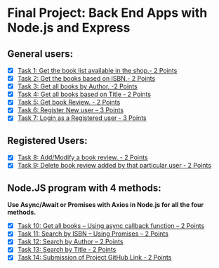 # Final Project: Back End Apps with Node.js and Express

## General users:
- [x] [Task 1: Get the book list available in the shop.- 2 Points](https://github.com/continuing-education-shawnwu/expressBookReviews/blob/76d2c94f3f8f3add3ebbaffbbfd07d4350135b5a/final_project/router/general.js#L71)
- [x] [Task 2: Get the books based on ISBN.- 2 Points](https://github.com/continuing-education-shawnwu/expressBookReviews/blob/57751f66fea32dae026ccd70583080551c532777/final_project/router/general.js#L77)
- [x] [Task 3: Get all books by Author. -2 Points](https://github.com/continuing-education-shawnwu/expressBookReviews/blob/57751f66fea32dae026ccd70583080551c532777/final_project/router/general.js#L101)
- [x] [Task 4: Get all books based on Title - 2 Points](https://github.com/continuing-education-shawnwu/expressBookReviews/blob/57751f66fea32dae026ccd70583080551c532777/final_project/router/general.js#L118)
- [x] [Task 5: Get book Review. - 2 Points](https://github.com/continuing-education-shawnwu/expressBookReviews/blob/57751f66fea32dae026ccd70583080551c532777/final_project/router/general.js#L135)
- [x] [Task 6: Register New user – 3 Points](https://github.com/continuing-education-shawnwu/expressBookReviews/blob/57751f66fea32dae026ccd70583080551c532777/final_project/router/general.js#L37)
- [x] [Task 7: Login as a Registered user - 3 Points](https://github.com/continuing-education-shawnwu/expressBookReviews/blob/57751f66fea32dae026ccd70583080551c532777/final_project/router/auth_users.js#L50)

## Registered Users:
- [x] [Task 8: Add/Modify a book review. - 2 Points](https://github.com/continuing-education-shawnwu/expressBookReviews/blob/57751f66fea32dae026ccd70583080551c532777/final_project/router/auth_users.js#L86)
- [x] [Task 9: Delete book review added by that particular user - 2 Points](https://github.com/continuing-education-shawnwu/expressBookReviews/blob/57751f66fea32dae026ccd70583080551c532777/final_project/router/auth_users.js#L132)

## Node.JS program with 4 methods:
**Use Async/Await or Promises with Axios in Node.js for all the four methods.**
- [x] [Task 10: Get all books – Using async callback function – 2 Points](https://github.com/continuing-education-shawnwu/expressBookReviews/blob/57751f66fea32dae026ccd70583080551c532777/final_project/router/general.js#L147)
- [x] [Task 11: Search by ISBN – Using Promises – 2 Points](https://github.com/continuing-education-shawnwu/expressBookReviews/blob/57751f66fea32dae026ccd70583080551c532777/final_project/router/general.js#L159)
- [x] [Task 12: Search by Author – 2 Points](https://github.com/continuing-education-shawnwu/expressBookReviews/blob/57751f66fea32dae026ccd70583080551c532777/final_project/router/general.js#L168)
- [x] [Task 13: Search by Title - 2 Points](https://github.com/continuing-education-shawnwu/expressBookReviews/blob/57751f66fea32dae026ccd70583080551c532777/final_project/router/general.js#L177)
- [x] [Task 14: Submission of Project GitHub Link - 2 Points](https://github.com/continuing-education-shawnwu/expressBookReviews/tree/main)
